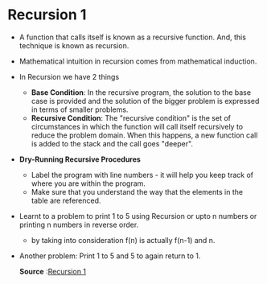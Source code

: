 # Recursion 1
- A function that calls itself is known as a recursive function. And, this technique is known as recursion.
- Mathematical intuition in recursion comes from mathematical induction.
- In Recursion we have 2 things 
     - ****Base Condition****: In the recursive program, the solution to the base case is provided and the solution of the bigger problem is expressed in terms of smaller problems. 
     - ****Recursive Condition****: The "recursive condition" is the set of circumstances in which the function will call itself recursively to reduce the problem domain. When this happens, a new function call is added to the stack and the call goes "deeper".
- ****Dry-Running Recursive Procedures****
    -  Label the program with line numbers - it will help you keep track of where you are within the program.
    -  Make sure that you understand the way that the elements in the table are referenced.
- Learnt to a problem to print 1 to 5 using Recursion or upto n numbers or printing n numbers in reverse order.
    - by taking into consideration f(n) is actually f(n-1) and n.
- Another problem: Print 1 to 5 and 5 to again return to 1.   
  
  ****Source**** :[Recursion 1](https://www.youtube.com/watch?v=TZR6tMs4vmQ)
    

